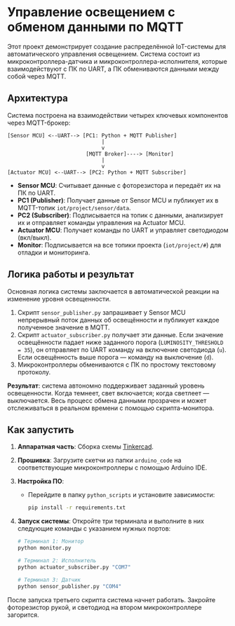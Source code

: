 # Управление освещением с обменом данными по MQTT

Этот проект демонстрирует создание распределённой IoT-системы для автоматического управления освещением. Система состоит из микроконтроллера-датчика и микроконтроллера-исполнителя, которые взаимодействуют с ПК по UART, а ПК обмениваются данными между собой через MQTT.

## Архитектура

Система построена на взаимодействии четырех ключевых компонентов через MQTT-брокер:

```
[Sensor MCU] <--UART--> [PC1: Python + MQTT Publisher]
                              |
                              v
                         [MQTT Broker]----> [Monitor]
                              |
                              v
[Actuator MCU] <--UART--> [PC2: Python + MQTT Subscriber]
```

-   **Sensor MCU**: Считывает данные с фоторезистора и передаёт их на ПК по UART.
-   **PC1 (Publisher)**: Получает данные от Sensor MCU и публикует их в MQTT-топик `iot/project/sensor/data`.
-   **PC2 (Subscriber)**: Подписывается на топик с данными, анализирует их и отправляет команды управления на Actuator MCU.
-   **Actuator MCU**: Получает команды по UART и управляет светодиодом (вкл/выкл).
-   **Monitor**: Подписывается на все топики проекта (`iot/project/#`) для отладки и мониторинга.

## Логика работы и результат

Основная логика системы заключается в автоматической реакции на изменение уровня освещенности.

1.  Скрипт `sensor_publisher.py` запрашивает у Sensor MCU непрерывный поток данных об освещённости и публикует каждое полученное значение в MQTT.
2.  Скрипт `actuator_subscriber.py` получает эти данные. Если значение освещённости падает ниже заданного порога (`LUMINOSITY_THRESHOLD = 35`), он отправляет по UART команду на включение светодиода (`u`). Если освещённость выше порога — команду на выключение (`d`).
3.  Микроконтроллеры обмениваются с ПК по простому текстовому протоколу.

**Результат**: система автономно поддерживает заданный уровень освещенности. Когда темнеет, свет включается; когда светлеет — выключается. Весь процесс обмена данными прозрачен и может отслеживаться в реальном времени с помощью скрипта-монитора.

## Как запустить

1.  **Аппаратная часть**: Сборка схемы [Tinkercad](https://www.tinkercad.com/things/3uNTQRh8Hnh-dazzling-bojo-amberis?sharecode=PM9C8GZkO4KR_8xvapQ_dClvWD8puZUtMyC6fyu72xc).
2.  **Прошивка**: Загрузите скетчи из папки `arduino_code` на соответствующие микроконтроллеры с помощью Arduino IDE.
3.  **Настройка ПО**:
    *   Перейдите в папку `python_scripts` и установите зависимости:
        ```bash
        pip install -r requirements.txt
        ```

4.  **Запуск системы**: Откройте три терминала и выполните в них следующие команды с указанием нужных портов:
    ```bash
    # Терминал 1: Монитор
    python monitor.py

    # Терминал 2: Исполнитель
    python actuator_subscriber.py "COM7"

    # Терминал 3: Датчик
    python sensor_publisher.py "COM4"
    ```
После запуска третьего скрипта система начнет работать. Закройте фоторезистор рукой, и светодиод на втором микроконтроллере загорится.